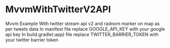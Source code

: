 # MvvmWithTwitterV2API
Mvvm Example With twitter stream api v2 and radnom marker on map as per tweets data
In manifest file replace GOOGLE_API_KEY with your google api key
In build.gradle(:app) file replace TWITTER_BARRIER_TOKEN with your twitter barrier token
